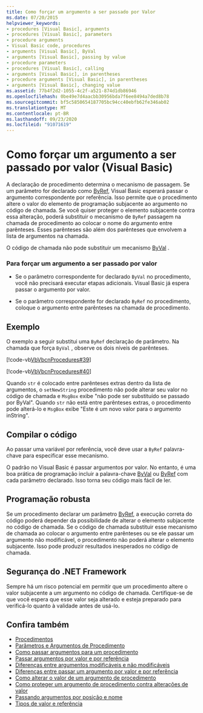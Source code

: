 ```yaml
---
title: Como forçar um argumento a ser passado por Valor
ms.date: 07/20/2015
helpviewer_keywords:
- procedures [Visual Basic], arguments
- procedures [Visual Basic], parameters
- procedure arguments
- Visual Basic code, procedures
- arguments [Visual Basic], ByVal
- arguments [Visual Basic], passing by value
- procedure parameters
- procedures [Visual Basic], calling
- arguments [Visual Basic], in parentheses
- procedure arguments [Visual Basic], in parentheses
- arguments [Visual Basic], changing value
ms.assetid: 77b4f2d2-1055-4c2f-a521-874d1db86946
ms.openlocfilehash: 0be49e7d4aacbb30956bda7f6ee8494a7ded8b78
ms.sourcegitcommit: bf5c5850654187705bc94cc40ebfb62fe346ab02
ms.translationtype: MT
ms.contentlocale: pt-BR
ms.lasthandoff: 09/23/2020
ms.locfileid: "91071619"
---
```

# <a name="how-to-force-an-argument-to-be-passed-by-value-visual-basic"></a>Como forçar um argumento a ser passado por valor (Visual Basic)

A declaração de procedimento determina o mecanismo de passagem. Se um parâmetro for declarado como [ByRef](../../../language-reference/modifiers/byref.md), Visual Basic esperará passar o argumento correspondente por referência. Isso permite que o procedimento altere o valor do elemento de programação subjacente ao argumento no código de chamada. Se você quiser proteger o elemento subjacente contra essa alteração, poderá substituir o mecanismo de `ByRef` passagem na chamada de procedimento ao colocar o nome do argumento entre parênteses. Esses parênteses são além dos parênteses que envolvem a lista de argumentos na chamada.  
  
 O código de chamada não pode substituir um mecanismo [ByVal](../../../language-reference/modifiers/byval.md) .  
  
### <a name="to-force-an-argument-to-be-passed-by-value"></a>Para forçar um argumento a ser passado por valor  
  
- Se o parâmetro correspondente for declarado `ByVal` no procedimento, você não precisará executar etapas adicionais. Visual Basic já espera passar o argumento por valor.  
  
- Se o parâmetro correspondente for declarado `ByRef` no procedimento, coloque o argumento entre parênteses na chamada de procedimento.  
  
## <a name="example"></a>Exemplo  

 O exemplo a seguir substitui uma `ByRef` declaração de parâmetro. Na chamada que força `ByVal` , observe os dois níveis de parênteses.  
  
 [!code-vb[VbVbcnProcedures#39](~/samples/snippets/visualbasic/VS_Snippets_VBCSharp/VbVbcnProcedures/VB/Class1.vb#39)]  
  
 [!code-vb[VbVbcnProcedures#40](~/samples/snippets/visualbasic/VS_Snippets_VBCSharp/VbVbcnProcedures/VB/Class1.vb#40)]  
  
 Quando `str` é colocado entre parênteses extras dentro da lista de argumentos, o `setNewString` procedimento não pode alterar seu valor no código de chamada e `MsgBox` exibe "não pode ser substituído se passado por ByVal". Quando `str` não está entre parênteses extras, o procedimento pode alterá-lo e `MsgBox` exibe "Este é um novo valor para o argumento inString".  
  
## <a name="compile-the-code"></a>Compilar o código  

 Ao passar uma variável por referência, você deve usar a `ByRef` palavra-chave para especificar esse mecanismo.  
  
 O padrão no Visual Basic é passar argumentos por valor. No entanto, é uma boa prática de programação incluir a palavra-chave [ByVal](../../../language-reference/modifiers/byval.md) ou [ByRef](../../../language-reference/modifiers/byref.md) com cada parâmetro declarado. Isso torna seu código mais fácil de ler.  
  
## <a name="robust-programming"></a>Programação robusta  

 Se um procedimento declarar um parâmetro [ByRef](../../../language-reference/modifiers/byref.md), a execução correta do código poderá depender da possibilidade de alterar o elemento subjacente no código de chamada. Se o código de chamada substituir esse mecanismo de chamada ao colocar o argumento entre parênteses ou se ele passar um argumento não modificável, o procedimento não poderá alterar o elemento subjacente. Isso pode produzir resultados inesperados no código de chamada.  
  
## <a name="net-framework-security"></a>Segurança do .NET Framework  

 Sempre há um risco potencial em permitir que um procedimento altere o valor subjacente a um argumento no código de chamada. Certifique-se de que você espera que esse valor seja alterado e esteja preparado para verificá-lo quanto à validade antes de usá-lo.  
  
## <a name="see-also"></a>Confira também

- [Procedimentos](./index.md)
- [Parâmetros e Argumentos de Procedimento](./procedure-parameters-and-arguments.md)
- [Como passar argumentos para um procedimento](./how-to-pass-arguments-to-a-procedure.md)
- [Passar argumentos por valor e por referência](./passing-arguments-by-value-and-by-reference.md)
- [Diferenças entre argumentos modificáveis e não modificáveis](./differences-between-modifiable-and-nonmodifiable-arguments.md)
- [Diferenças entre passar um argumento por valor e por referência](./differences-between-passing-an-argument-by-value-and-by-reference.md)
- [Como alterar o valor de um argumento de procedimento](./how-to-change-the-value-of-a-procedure-argument.md)
- [Como proteger um argumento de procedimento contra alterações de valor](./how-to-protect-a-procedure-argument-against-value-changes.md)
- [Passando argumentos por posição e nome](./passing-arguments-by-position-and-by-name.md)
- [Tipos de valor e referência](../data-types/value-types-and-reference-types.md)
